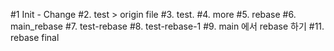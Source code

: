 #1 Init - Change
#2. test > origin file
#3. test.
#4. more
#5. rebase
#6. main_rebase
#7. test-rebase
#8. test-rebase-1
#9. main 에서 rebase 하기
#11. rebase final